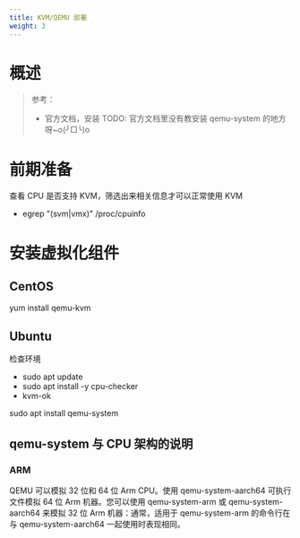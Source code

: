 ```yaml
---
title: KVM/QEMU 部署
weight: 3
---
```


# 概述

> 参考：
> - 官方文档，安装  TODO: 官方文档里没有教安装 qemu-system 的地方呀~o(╯□╰)o


# 前期准备

查看 CPU 是否支持 KVM，筛选出来相关信息才可以正常使用 KVM

- egrep "(svm|vmx)" /proc/cpuinfo

# 安装虚拟化组件

## CentOS

yum install qemu-kvm

## Ubuntu

检查环境

- sudo apt update
- sudo apt install -y cpu-checker
- kvm-ok

sudo apt install qemu-system

## qemu-system 与 CPU 架构的说明

### ARM

QEMU 可以模拟 32 位和 64 位 Arm CPU。使用 qemu-system-aarch64 可执行文件模拟 64 位 Arm 机器。您可以使用 qemu-system-arm 或 qemu-system-aarch64 来模拟 32 位 Arm 机器：通常，适用于 qemu-system-arm 的命令行在与 qemu-system-aarch64 一起使用时表现相同。